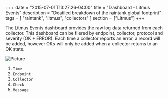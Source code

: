 +++
date = "2015-07-01T13:27:26-04:00"
title = "Dashboard - Litmus Events"
description = "Deatiled breakdown of the raintank global footprint"
tags = [ "raintank", "litmus", "collectors" ]
section = ["Litmus"]
+++

The Litmus Events dashboard provides the raw log data returned from each collector. This dashboard can be filered by endpoint, collector, protocol and severity (OK + ERROR). Each time a collector reports an error, a record will be added, however OKs will only be added when a collector returns to an OK state. 

![Picture](/img/docs/Litmus-Events.png)

1. `Time`
2. `Endpoint`
3. `Collector`
4. `Check`
5. `Message`

